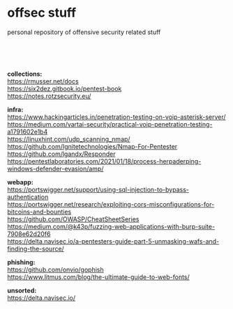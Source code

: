 # offsec stuff
personal repository of offensive security related stuff 

<br><br><br>

__collections:__ <br>
https://rmusser.net/docs <br> 
https://six2dez.gitbook.io/pentest-book <br> 
https://notes.rotzsecurity.eu/ <br> 


__infra:__ <br>
https://www.hackingarticles.in/penetration-testing-on-voip-asterisk-server/ <br> 
https://medium.com/vartai-security/practical-voip-penetration-testing-a1791602e1b4 <br> 
https://linuxhint.com/udp_scanning_nmap/ <br> 
https://github.com/Ignitetechnologies/Nmap-For-Pentester <br>
https://github.com/lgandx/Responder <br>
https://pentestlaboratories.com/2021/01/18/process-herpaderping-windows-defender-evasion/amp/ <br>


__webapp:__ <br>
https://portswigger.net/support/using-sql-injection-to-bypass-authentication <br> 
https://portswigger.net/research/exploiting-cors-misconfigurations-for-bitcoins-and-bounties <br> 
https://github.com/OWASP/CheatSheetSeries <br> 
https://medium.com/@k43p/fuzzing-web-applications-with-burp-suite-7908e62d20f6 <br> 
https://delta.navisec.io/a-pentesters-guide-part-5-unmasking-wafs-and-finding-the-source/


__phishing:__ <br>
https://github.com/onvio/gophish <br> 
https://www.litmus.com/blog/the-ultimate-guide-to-web-fonts/ <br> 


__unsorted:__ <br>
https://delta.navisec.io/ <br>

